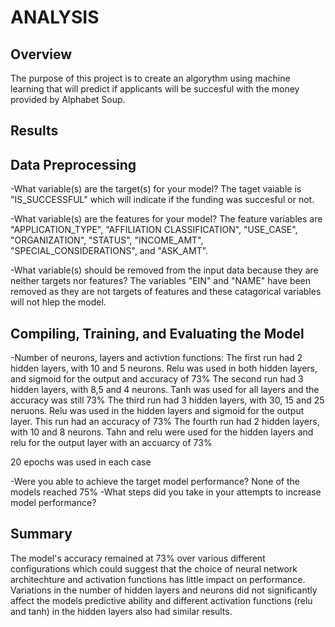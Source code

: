 # **ANALYSIS**


## **Overview**
  The purpose of this project is to create an algorythm using machine learning that will predict if applicants will be succesful with the money provided by Alphabet Soup.
  
## **Results**
## **Data Preprocessing**
  -What variable(s) are the target(s) for your model?  The taget vaiable is "IS_SUCCESSFUL" which will indicate if the funding was succesful or not.
  
  -What variable(s) are the features for your model? The feature variables are "APPLICATION_TYPE", "AFFILIATION CLASSIFICATION", "USE_CASE", "ORGANIZATION", "STATUS", "INCOME_AMT", "SPECIAL_CONSIDERATIONS", and 
  "ASK_AMT".
  
  -What variable(s) should be removed from the input data because they are neither targets nor features? The variables "EIN" and "NAME" have been removed as they are not targets of features and these catagorical 
   variables will not hlep the model.

## **Compiling, Training, and Evaluating the Model**

  -Number of neurons, layers and activtion functions:
  The first run had 2 hidden layers, with 10 and 5 neurons. Relu was used in both hidden layers, and sigmoid for the output and accuracy of 73%
  The second run had 3 hidden layers, with 8,5 and 4 neurons. Tanh was used for all layers and the accuracy was still 73%
  The third run had 3 hidden layers, with 30, 15 and 25 neruons. Relu was used in the hidden layers and sigmoid for the output layer. This run had an accuracy of 73%
  The fourth run had 2 hidden layers, with  10 and 8 neurons. Tahn and relu were used for the hidden layers and relu for the output layer with an accuarcy of 73%

  20 epochs was used in each case
  
  -Were you able to achieve the target model performance? None of the models reached 75%
  -What steps did you take in your attempts to increase model performance?
  
  
## **Summary**

The model's accuracy remained at 73% over various different configurations which could suggest that the choice of neural network architechture and activation functions has little impact on performance.
Variations in the number of hidden layers and neurons did not significantly affect the models predictive ability and different activation functions (relu and tanh) in the hidden layers also had similar results.
